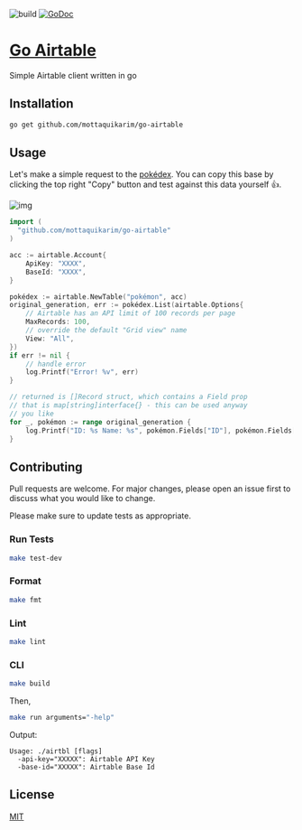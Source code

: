 ![build](https://github.com/mottaquikarim/go-airtable/workflows/Build%20Status/badge.svg) [![GoDoc](https://godoc.org/github.com/mottaquikarim/go-airtable?status.svg)](https://godoc.org/github.com/mottaquikarim/go-airtable)
# [Go Airtable](https://godoc.org/github.com/mottaquikarim/go-airtable)
Simple Airtable client written in go

## Installation

```bash
go get github.com/mottaquikarim/go-airtable
```

## Usage

Let's make a simple request to the [pokédex](https://airtable.com/shrOgMitqYo4PE2GW). You can copy this base by clicking the top right "Copy" button and test against this data yourself 👍.

![img](assets/airtable.png)

```go
import (
  "github.com/mottaquikarim/go-airtable"
)

acc := airtable.Account{
	ApiKey: "XXXX",
	BaseId: "XXXX",
}

pokédex := airtable.NewTable("pokémon", acc)
original_generation, err := pokédex.List(airtable.Options{
	// Airtable has an API limit of 100 records per page
	MaxRecords: 100,
	// override the default "Grid view" name
	View: "All",
})
if err != nil {
	// handle error
	log.Printf("Error! %v", err)
}

// returned is []Record struct, which contains a Field prop
// that is map[string]interface{} - this can be used anyway
// you like
for _, pokémon := range original_generation {
	log.Printf("ID: %s Name: %s", pokémon.Fields["ID"], pokémon.Fields["Name"])
}
```

## Contributing
Pull requests are welcome. For major changes, please open an issue first to discuss what you would like to change.

Please make sure to update tests as appropriate.

### Run Tests

```bash
make test-dev
```

### Format

```bash
make fmt
```

### Lint

```bash
make lint
```

### CLI

```bash
make build
```

Then,

```bash
make run arguments="-help"
```

Output:
```
Usage: ./airtbl [flags]
  -api-key="XXXXX": Airtable API Key
  -base-id="XXXXX": Airtable Base Id
```

## License
[MIT](https://choosealicense.com/licenses/mit/)
